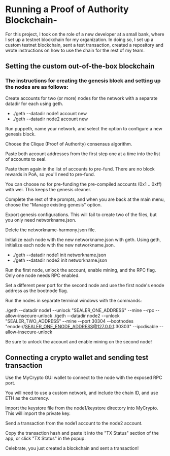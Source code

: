 # Running a Proof of Authority Blockchain-

For this project, I took on the role of a new developer at a small bank, where I set up a testnet blockchain for my organization. In doing so, I set up a custom testnet blockchain, sent a test transaction, created a repository and wrote instructions on how to use the chain for the rest of my team.

## Setting the custom out-of-the-box blockchain

### The instructions for creating the genesis block and setting up the nodes are as follows:

Create accounts for two (or more) nodes for the network with a separate datadir for each using geth. 
  - ./geth --datadir node1 account new
  - ./geth --datadir node2 account new

Run puppeth, name your network, and select the option to configure a new genesis block.

Choose the Clique (Proof of Authority) consensus algorithm.

Paste both account addresses from the first step one at a time into the list of accounts to seal.

Paste them again in the list of accounts to pre-fund. There are no block rewards in PoA, so you'll need to pre-fund.

You can choose no for pre-funding the pre-compiled accounts (0x1 .. 0xff) with wei. This keeps the genesis cleaner.

Complete the rest of the prompts, and when you are back at the main menu, choose the "Manage existing genesis" option.

Export genesis configurations. This will fail to create two of the files, but you only need networkname.json.

Delete the networkname-harmony.json file.

Initialize each node with the new networkname.json with geth.
  Using geth, initialize each node with the new networkname.json.
   - ./geth --datadir node1 init networkname.json
   - ./geth --datadir node2 init networkname.json

Run the first node, unlock the account, enable mining, and the RPC flag. Only one node needs RPC enabled.

Set a different peer port for the second node and use the first node's enode address as the bootnode flag.

  Run the nodes in separate terminal windows with the commands:
  
./geth --datadir node1 --unlock "SEALER_ONE_ADDRESS" --mine --rpc --allow-insecure-unlock
./geth --datadir node2 --unlock "SEALER_TWO_ADDRESS" --mine --port 30304 --bootnodes "enode://SEALER_ONE_ENODE_ADDRESS@127.0.0.1:30303" --ipcdisable --allow-insecure-unlock

Be sure to unlock the account and enable mining on the second node!

## Connecting a crypto wallet and sending test transaction

Use the MyCrypto GUI wallet to connect to the node with the exposed RPC port.

You will need to use a custom network, and include the chain ID, and use ETH as the currency.

Import the keystore file from the node1/keystore directory into MyCrypto. This will import the private key.

Send a transaction from the node1 account to the node2 account.

Copy the transaction hash and paste it into the "TX Status" section of the app, or click "TX Status" in the popup.

Celebrate, you just created a blockchain and sent a transaction!
